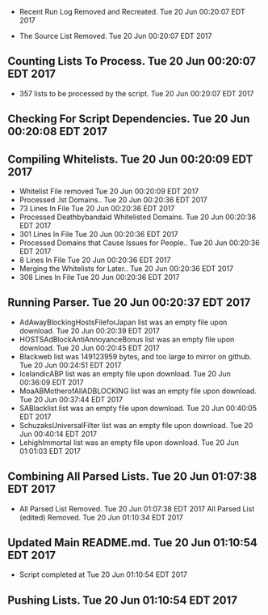 * Recent Run Log Removed and Recreated. Tue 20 Jun 00:20:07 EDT 2017

* The Source List Removed. Tue 20 Jun 00:20:07 EDT 2017
## Counting Lists To Process. Tue 20 Jun 00:20:07 EDT 2017
* 	357 lists to be processed by the script. Tue 20 Jun 00:20:07 EDT 2017

## Checking For Script Dependencies. Tue 20 Jun 00:20:08 EDT 2017

## Compiling Whitelists. Tue 20 Jun 00:20:09 EDT 2017
* Whitelist File removed Tue 20 Jun 00:20:09 EDT 2017
* Processed .lst Domains.. Tue 20 Jun 00:20:36 EDT 2017
* 	73 Lines In File Tue 20 Jun 00:20:36 EDT 2017
* Processed Deathbybandaid Whitelisted Domains. Tue 20 Jun 00:20:36 EDT 2017
* 	301 Lines In File Tue 20 Jun 00:20:36 EDT 2017
* Processed Domains that Cause Issues for People.. Tue 20 Jun 00:20:36 EDT 2017
* 	8 Lines In File Tue 20 Jun 00:20:36 EDT 2017
* Merging the Whitelists for Later.. Tue 20 Jun 00:20:36 EDT 2017
* 	308 Lines In File Tue 20 Jun 00:20:36 EDT 2017

## Running Parser. Tue 20 Jun 00:20:37 EDT 2017
* AdAwayBlockingHostsFileforJapan list was an empty file upon download. Tue 20 Jun 00:20:39 EDT 2017
* HOSTSAdBlockAntiAnnoyanceBonus list was an empty file upon download. Tue 20 Jun 00:20:45 EDT 2017
* Blackweb list was 149123959 bytes, and too large to mirror on github. Tue 20 Jun 00:24:51 EDT 2017
* IcelandicABP list was an empty file upon download. Tue 20 Jun 00:36:09 EDT 2017
* MoaABMotherofAllADBLOCKING list was an empty file upon download. Tue 20 Jun 00:37:44 EDT 2017
* SABlacklist list was an empty file upon download. Tue 20 Jun 00:40:05 EDT 2017
* SchuzaksUniversalFilter list was an empty file upon download. Tue 20 Jun 00:40:14 EDT 2017
* LehighImmortal list was an empty file upon download. Tue 20 Jun 01:01:03 EDT 2017

## Combining All Parsed Lists. Tue 20 Jun 01:07:38 EDT 2017
* All Parsed List Removed. Tue 20 Jun 01:07:38 EDT 2017
All Parsed List (edited) Removed. Tue 20 Jun 01:10:34 EDT 2017

## Updated Main README.md. Tue 20 Jun 01:10:54 EDT 2017

* Script completed at Tue 20 Jun 01:10:54 EDT 2017
## Pushing Lists. Tue 20 Jun 01:10:54 EDT 2017
